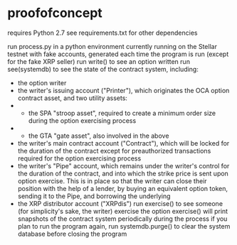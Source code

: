 # proofofconcept
requires Python 2.7
see requirements.txt for other dependencies

run process.py in a python environment
currently running on the Stellar testnet with fake accounts, generated each time the program is run (except for the fake XRP seller)
run write() to see an option written 
run see(systemdb) to see the state of the contract system, including:
- the option writer
- the writer's issuing account ("Printer"), which originates the OCA option contract asset, and two utility assets:
- - the SPA "stroop asset", required to create a minimum order size during the option exercising process
- - the GTA "gate asset", also involved in the above
- the writer's main contract account ("Contract"), which will be locked for the duration of the contract except for preauthorized transactions required for the option exercising process
- the writer's "Pipe" account, which remains under the writer's control for the duration of the contract, and into which the strike price is sent upon option exercise. This is in place so that the writer can close their position with the help of a lender, by buying an equivalent option token, sending it to the Pipe, and borrowing the underlying 
- the XRP distributor account ("XRPdis")
run exercise() to see someone (for simplicity's sake, the writer) exercise the option
exercise() will print snapshots of the contract system periodically during the process
if you plan to run the program again, run systemdb.purge() to clear the system database before closing the program
